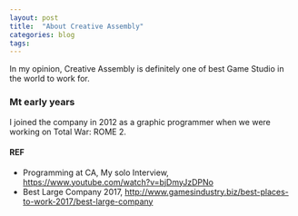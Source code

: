 ```yaml
---
layout: post
title:  "About Creative Assembly"
categories: blog
tags:
---
```

In my opinion, Creative Assembly is definitely one of best Game Studio in the world to work for.

### Mt early years
I joined the company in 2012 as a graphic programmer when we were working on Total War: ROME 2.

#### REF
- Programming at CA, My solo Interview, <https://www.youtube.com/watch?v=bjDmyJzDPNo>
- Best Large Company 2017, <http://www.gamesindustry.biz/best-places-to-work-2017/best-large-company>